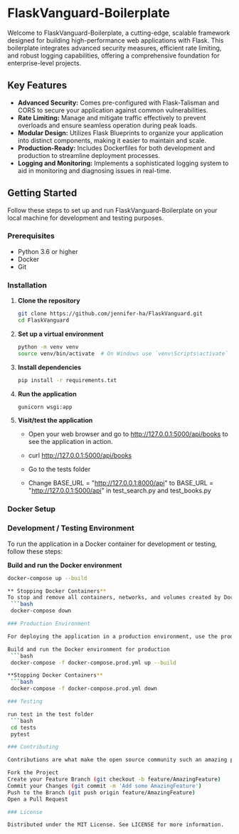 # FlaskVanguard-Boilerplate

Welcome to FlaskVanguard-Boilerplate, a cutting-edge, scalable framework designed for building high-performance web applications with Flask. This boilerplate integrates advanced security measures, efficient rate limiting, and robust logging capabilities, offering a comprehensive foundation for enterprise-level projects.

## Key Features

- **Advanced Security:** Comes pre-configured with Flask-Talisman and CORS to secure your application against common vulnerabilities.
- **Rate Limiting:** Manage and mitigate traffic effectively to prevent overloads and ensure seamless operation during peak loads.
- **Modular Design:** Utilizes Flask Blueprints to organize your application into distinct components, making it easier to maintain and scale.
- **Production-Ready:** Includes Dockerfiles for both development and production to streamline deployment processes.
- **Logging and Monitoring:** Implements a sophisticated logging system to aid in monitoring and diagnosing issues in real-time.

## Getting Started

Follow these steps to set up and run FlaskVanguard-Boilerplate on your local machine for development and testing purposes.

### Prerequisites

- Python 3.6 or higher
- Docker
- Git

### Installation

1. **Clone the repository**
   ```bash
   git clone https://github.com/jennifer-ha/FlaskVanguard.git
   cd FlaskVanguard

2. **Set up a virtual environment**
    ```bash
    python -m venv venv 
    source venv/bin/activate  # On Windows use `venv\Scripts\activate`

3. **Install dependencies**
    ```bash
    pip install -r requirements.txt

4. **Run the application**
    ```bash
    gunicorn wsgi:app

5. **Visit/test the application**
    - Open your web browser and go to http://127.0.0.1:5000/api/books to see the application in action.
    - curl http://127.0.0.1:5000/api/books

    - Go to the tests folder
    - Change BASE_URL = "http://127.0.0.1:8000/api" to BASE_URL = "http://127.0.0.1:5000/api" in test_search.py and test_books.py
    

### Docker Setup

### Development / Testing Environment

To run the application in a Docker container for development or testing, follow these steps:

 **Build and run the Docker environment**
   ```bash
   docker-compose up --build

  ** Stopping Docker Containers**
To stop and remove all containers, networks, and volumes created by Docker Compose, you can use the following command:
    ```bash
    docker-compose down

### Production Environment

For deploying the application in a production environment, use the production-specific Docker Compose file:

Build and run the Docker environment for production
    ```bash
    docker-compose -f docker-compose.prod.yml up --build

   **Stopping Docker Containers**
    ```bash
    docker-compose -f docker-compose.prod.yml down

### Testing

run test in the test folder
    ```bash
    cd tests
    pytest

### Contributing

Contributions are what make the open source community such an amazing place to learn, inspire, and create. Any contributions you make are greatly appreciated.

Fork the Project
Create your Feature Branch (git checkout -b feature/AmazingFeature)
Commit your Changes (git commit -m 'Add some AmazingFeature')
Push to the Branch (git push origin feature/AmazingFeature)
Open a Pull Request

### License

Distributed under the MIT License. See LICENSE for more information.

